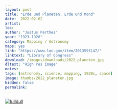 ```yaml
---
layout: post
title: "Erde und Planeten, Erde und Mond"
date:  2022-02-02
artist: 
loc: 
author: "Justus Perthes"
year: "1923-1928"
category: Mapping / Astronomy
maps: yes
link: "https://www.loc.gov/item/2013593147/"
linktext: "Library of Congress"
download: /images/downloads/2022_planeten.jpg
dltext: "High res image"
notes: 
tags: [astronomy, science, mapping, 1920s, space]
image: thumbs/2022_planeten.jpg
hidden: false
permalink:
---
```


<div class="post_image">
	<a href="{{ site.baseurl }}/images/posts/2022_planeten/001.jpg" target="_blank">
	<img src="{{ site.baseurl }}/images/posts/2022_planeten/001.jpg" alt="lulldull"></a>
</div>